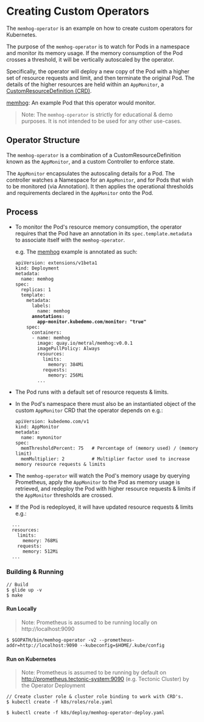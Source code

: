 # Creating Custom Operators

The `memhog-operator` is an example on how to create custom operators for
Kubernetes.

The purpose of the `memhog-operator` is to watch for Pods in a namespace and
monitor its memory usage. If the memory consumption of the Pod crosses a
threshold, it will be vertically autoscaled by the operator.

Specifically, the operator will deploy a new copy of the Pod with a higher
set of resource requests and limit, and then terminate the original Pod.
The details of the higher resources are held within an `AppMonitor`,
a [CustomResourceDefinition
(CRD)](https://github.com/kubernetes/apiextensions-apiserver/blob/fbe70034cb9becd97bf8b6207f918c73cadd330e/pkg/apis/apiextensions/types.go#L119-L129).

[memhog](https://github.com/metral/memhog): An example Pod that this operator would monitor.

> Note: The `memhog-operator` is strictly for educational & demo purposes. It is not intended
to be used for any other use-cases.

## Operator Structure

The `memhog-operator` is a combination of a CustomResourceDefinition
known as the `AppMonitor`, and a custom Controller to enforce state.

The `AppMonitor` encapsulates the autoscaling details for a Pod.
The controller watches a Namespace for an `AppMonitor`, and for Pods that wish 
to be monitored (via Annotation). It then applies the operational
thresholds and requirements declared in the `AppMonitor` onto the Pod.

## Process

* To monitor the Pod's resource memory consumption, the operator requires that the Pod have an annotation in its `spec.template.metadata` to associate itself with the `memhog-operator`.

  e.g. The [memhog](https://github.com/metral/memhog) example is annotated as such:

  <pre><code>apiVersion: extensions/v1beta1
  kind: Deployment
  metadata:
    name: memhog
  spec:
    replicas: 1
    template:
      metadata:
        labels:
          name: memhog
        <b>annotations:
          app-monitor.kubedemo.com/monitor: "true"</b>
      spec:
        containers:
        - name: memhog
          image: quay.io/metral/memhog:v0.0.1
          imagePullPolicy: Always
          resources:
            limits:
              memory: 384Mi
            requests:
              memory: 256Mi
          ...
  </code></pre>

* The Pod runs with a default set of resource requests & limits.

* In the Pod's namespace there must also be an instantiated object of the custom
`AppMonitor` CRD that the operator depends on e.g.:

  ```
  apiVersion: kubedemo.com/v1
  kind: AppMonitor
  metadata:
    name: mymonitor
  spec:
    memThresholdPercent: 75   # Percentage of (memory used) / (memory limit)
    memMultiplier: 2          # Multiplier factor used to increase memory resource requests & limits
  ```
* The `memhog-operator` will watch the Pod's memory usage by querying
Prometheus, apply the `AppMonitor` to the Pod as memory usage is retrieved, and redeploy the Pod 
with higher resource requests & limits if the `AppMonitor` thresholds are crossed.
* If the Pod is redeployed, it will have updated resource requests & limits
e.g.:
```
  ...
  resources:
    limits:
      memory: 768Mi
    requests:
      memory: 512Mi
  ...
```

### Building & Running

```
// Build
$ glide up -v
$ make
```


#### Run Locally
> Note: Prometheus is assumed to be running locally on http://localhost:9090

```
$ $GOPATH/bin/memhog-operator -v2 --prometheus-addr=http://localhost:9090 --kubeconfig=$HOME/.kube/config
```

#### Run on Kubernetes
> Note: Prometheus is assumed to be running by default on http://prometheus.tectonic-system:9090 (e.g. Tectonic Cluster) by the Operator Deployment

```
// Create cluster role & cluster role binding to work with CRD's.
$ kubectl create -f k8s/roles/role.yaml

$ kubectl create -f k8s/deploy/memhog-operator-deploy.yaml
```
